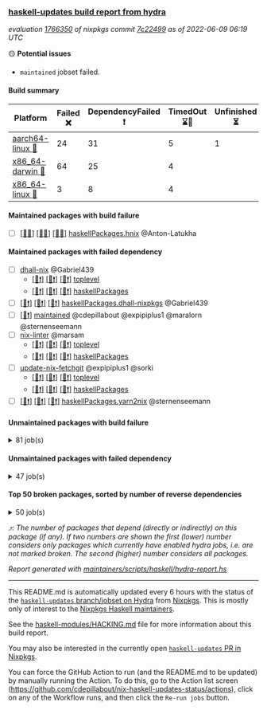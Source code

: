 ### [haskell-updates build report from hydra](https://hydra.nixos.org/jobset/nixpkgs/haskell-updates)
*evaluation [1766350](https://hydra.nixos.org/eval/1766350) of nixpkgs commit [7c22499](https://github.com/NixOS/nixpkgs/commits/7c22499b746fa5bdae6ec3d6e5ade3764c41901d) as of 2022-06-09 06:19 UTC*

:yellow_circle: **Potential issues**
  * `maintained` jobset failed.

#### Build summary

 | Platform | Failed :x: | DependencyFailed :heavy_exclamation_mark: | TimedOut :hourglass::no_entry_sign: | Unfinished :hourglass_flowing_sand: | Success :heavy_check_mark: | 
 | --- | --- | --- | --- | --- | --- | 
 | [aarch64-linux :iphone:](https://hydra.nixos.org/eval/1766350?filter=.aarch64-linux) | 24 | 31 | 5 | 1 | 6248 | 
 | [x86_64-darwin :apple:](https://hydra.nixos.org/eval/1766350?filter=.x86_64-darwin) | 64 | 25 | 4 |  | 6160 | 
 | [x86_64-linux :penguin:](https://hydra.nixos.org/eval/1766350?filter=.x86_64-linux) | 3 | 8 | 4 |  | 6326 | 
#### Maintained packages with build failure
- [ ] [[:iphone::x:]](https://hydra.nixos.org/build/179745480) [[:apple::x:]](https://hydra.nixos.org/build/179746884) [[:penguin::x:]](https://hydra.nixos.org/build/179747154) [haskellPackages.hnix](https://hydra.nixos.org/eval/1766350?filter=haskellPackages.hnix) @Anton-Latukha
#### Maintained packages with failed dependency
- [ ] [dhall-nix](https://hydra.nixos.org/eval/1766350?filter=dhall-nix) @Gabriel439
  - [[:iphone::heavy_exclamation_mark:]](https://hydra.nixos.org/build/179743438) [[:apple::heavy_exclamation_mark:]](https://hydra.nixos.org/build/179743348) [[:penguin::heavy_exclamation_mark:]](https://hydra.nixos.org/build/179746202) [toplevel](https://hydra.nixos.org/eval/1766350?filter=dhall-nix)
  - [[:iphone::heavy_exclamation_mark:]](https://hydra.nixos.org/build/179744932) [[:apple::heavy_exclamation_mark:]](https://hydra.nixos.org/build/179744690) [[:penguin::heavy_exclamation_mark:]](https://hydra.nixos.org/build/179747477) [haskellPackages](https://hydra.nixos.org/eval/1766350?filter=haskellPackages.dhall-nix)
- [ ] [[:iphone::heavy_exclamation_mark:]](https://hydra.nixos.org/build/179745380) [[:apple::heavy_exclamation_mark:]](https://hydra.nixos.org/build/179746704) [[:penguin::heavy_exclamation_mark:]](https://hydra.nixos.org/build/179746367) [haskellPackages.dhall-nixpkgs](https://hydra.nixos.org/eval/1766350?filter=haskellPackages.dhall-nixpkgs) @Gabriel439
- [ ] [[:penguin::heavy_exclamation_mark:]](https://hydra.nixos.org/build/179994480) [maintained](https://hydra.nixos.org/eval/1766350?filter=maintained) @cdepillabout @expipiplus1 @maralorn @sternenseemann
- [ ] [nix-linter](https://hydra.nixos.org/eval/1766350?filter=nix-linter) @marsam
  - [[:iphone::heavy_exclamation_mark:]](https://hydra.nixos.org/build/179745867) [[:apple::heavy_exclamation_mark:]](https://hydra.nixos.org/build/179743854) [[:penguin::heavy_exclamation_mark:]](https://hydra.nixos.org/build/179743630) [toplevel](https://hydra.nixos.org/eval/1766350?filter=nix-linter)
  - [[:iphone::heavy_exclamation_mark:]](https://hydra.nixos.org/build/179747253) [[:apple::heavy_exclamation_mark:]](https://hydra.nixos.org/build/179744235) [[:penguin::heavy_exclamation_mark:]](https://hydra.nixos.org/build/179743451) [haskellPackages](https://hydra.nixos.org/eval/1766350?filter=haskellPackages.nix-linter)
- [ ] [update-nix-fetchgit](https://hydra.nixos.org/eval/1766350?filter=update-nix-fetchgit) @expipiplus1 @sorki
  - [[:iphone::heavy_exclamation_mark:]](https://hydra.nixos.org/build/179994354) [[:apple::heavy_exclamation_mark:]](https://hydra.nixos.org/build/179994255) [[:penguin::heavy_exclamation_mark:]](https://hydra.nixos.org/build/179994189) [toplevel](https://hydra.nixos.org/eval/1766350?filter=update-nix-fetchgit)
  - [[:iphone::heavy_exclamation_mark:]](https://hydra.nixos.org/build/179994535) [[:apple::heavy_exclamation_mark:]](https://hydra.nixos.org/build/179994401) [[:penguin::heavy_exclamation_mark:]](https://hydra.nixos.org/build/179994167) [haskellPackages](https://hydra.nixos.org/eval/1766350?filter=haskellPackages.update-nix-fetchgit)
- [ ] [[:iphone::heavy_exclamation_mark:]](https://hydra.nixos.org/build/179744155) [[:apple::heavy_exclamation_mark:]](https://hydra.nixos.org/build/179743545) [[:penguin::heavy_exclamation_mark:]](https://hydra.nixos.org/build/179746306) [haskellPackages.yarn2nix](https://hydra.nixos.org/eval/1766350?filter=haskellPackages.yarn2nix) @sternenseemann
#### Unmaintained packages with build failure
<details><summary>81 job(s) </summary>

- [ ] [[:iphone::heavy_check_mark:]](https://hydra.nixos.org/build/179072015) [[:apple::x:]](https://hydra.nixos.org/build/179063516) [[:penguin::heavy_check_mark:]](https://hydra.nixos.org/build/179079506) [haskellPackages.di-core](https://hydra.nixos.org/eval/1766350?filter=haskellPackages.di-core)  :arrow_heading_up: 8 | 11
- [ ] [[:iphone::x:]](https://hydra.nixos.org/build/179071185) [[:apple::heavy_check_mark:]](https://hydra.nixos.org/build/179068059) [[:penguin::heavy_check_mark:]](https://hydra.nixos.org/build/179063826) [haskellPackages.OrderedBits](https://hydra.nixos.org/eval/1766350?filter=haskellPackages.OrderedBits)  :arrow_heading_up: 5 | 36
- [ ] [[:iphone::x:]](https://hydra.nixos.org/build/179747097) [[:apple::heavy_check_mark:]](https://hydra.nixos.org/build/179746782) [[:penguin::heavy_check_mark:]](https://hydra.nixos.org/build/179744135) [haskellPackages.hw-json-simd](https://hydra.nixos.org/eval/1766350?filter=haskellPackages.hw-json-simd)  :arrow_heading_up: 2 | 8
- [ ] [[:iphone::x:]](https://hydra.nixos.org/build/179745918) [[:apple::heavy_check_mark:]](https://hydra.nixos.org/build/179746509) [[:penguin::heavy_check_mark:]](https://hydra.nixos.org/build/179743244) [haskellPackages.hw-simd](https://hydra.nixos.org/eval/1766350?filter=haskellPackages.hw-simd)  :arrow_heading_up: 2 | 8
- [ ] [[:iphone::x:]](https://hydra.nixos.org/build/179289726) [[:apple::heavy_check_mark:]](https://hydra.nixos.org/build/179290108) [[:penguin::heavy_check_mark:]](https://hydra.nixos.org/build/179290785) [haskellPackages.flatparse](https://hydra.nixos.org/eval/1766350?filter=haskellPackages.flatparse)  :arrow_heading_up: 2 | 5
- [ ] [[:iphone::heavy_check_mark:]](https://hydra.nixos.org/build/179746327) [[:apple::x:]](https://hydra.nixos.org/build/179746283) [[:penguin::heavy_check_mark:]](https://hydra.nixos.org/build/179743419) [haskellPackages.fakedata](https://hydra.nixos.org/eval/1766350?filter=haskellPackages.fakedata)  :arrow_heading_up: 2 | 3
- [ ] [[:iphone::x:]](https://hydra.nixos.org/build/179746353) [[:apple::x:]](https://hydra.nixos.org/build/179745534) [[:penguin::x:]](https://hydra.nixos.org/build/179746815) [haskellPackages.managed-functions](https://hydra.nixos.org/eval/1766350?filter=haskellPackages.managed-functions)  :arrow_heading_up: 2 | 2
- [ ] [[:iphone::x:]](https://hydra.nixos.org/build/179743898) [[:apple::heavy_check_mark:]](https://hydra.nixos.org/build/179745897) [[:penguin::heavy_check_mark:]](https://hydra.nixos.org/build/179744251) [haskellPackages.quic](https://hydra.nixos.org/eval/1766350?filter=haskellPackages.quic)  :arrow_heading_up: 2 | 2
- [ ] [[:iphone::x:]](https://hydra.nixos.org/build/179064849) [[:apple::heavy_check_mark:]](https://hydra.nixos.org/build/179066591) [[:penguin::heavy_check_mark:]](https://hydra.nixos.org/build/179076598) [haskellPackages.freetype2](https://hydra.nixos.org/eval/1766350?filter=haskellPackages.freetype2)  :arrow_heading_up: 1 | 8
- [ ] [[:iphone::x:]](https://hydra.nixos.org/build/179066416) [[:apple::x:]](https://hydra.nixos.org/build/179077317) [[:penguin::heavy_check_mark:]](https://hydra.nixos.org/build/179073445) [haskellPackages.invertible](https://hydra.nixos.org/eval/1766350?filter=haskellPackages.invertible)  :arrow_heading_up: 1 | 5
- [ ] [[:iphone::x:]](https://hydra.nixos.org/build/179066907) [[:apple::heavy_check_mark:]](https://hydra.nixos.org/build/179063014) [[:penguin::heavy_check_mark:]](https://hydra.nixos.org/build/179065251) [haskellPackages.long-double](https://hydra.nixos.org/eval/1766350?filter=haskellPackages.long-double)  :arrow_heading_up: 1 | 2
- [ ] [[:iphone::x:]](https://hydra.nixos.org/build/179062753) [[:apple::x:]](https://hydra.nixos.org/build/179069557) [[:penguin::heavy_check_mark:]](https://hydra.nixos.org/build/179068287) [haskellPackages.easytensor](https://hydra.nixos.org/eval/1766350?filter=haskellPackages.easytensor)  :arrow_heading_up: 1 | 1
- [ ] [[:iphone::heavy_check_mark:]](https://hydra.nixos.org/build/179066266) [[:apple::x:]](https://hydra.nixos.org/build/179073489) [[:penguin::heavy_check_mark:]](https://hydra.nixos.org/build/179077924) [haskellPackages.grab](https://hydra.nixos.org/eval/1766350?filter=haskellPackages.grab)  :arrow_heading_up: 1 | 1
- [ ] [[:iphone::heavy_check_mark:]](https://hydra.nixos.org/build/179078946) [[:apple::x:]](https://hydra.nixos.org/build/179074000) [[:penguin::heavy_check_mark:]](https://hydra.nixos.org/build/179071674) [haskellPackages.keep-alive](https://hydra.nixos.org/eval/1766350?filter=haskellPackages.keep-alive)  :arrow_heading_up: 1 | 1
- [ ] [[:iphone::x:]](https://hydra.nixos.org/build/179062052) [[:apple::heavy_check_mark:]](https://hydra.nixos.org/build/179078236) [[:penguin::heavy_check_mark:]](https://hydra.nixos.org/build/179073709) [haskellPackages.nlopt-haskell](https://hydra.nixos.org/eval/1766350?filter=haskellPackages.nlopt-haskell)  :arrow_heading_up: 1 | 1
- [ ] [[:iphone::heavy_check_mark:]](https://hydra.nixos.org/build/179070564) [[:apple::x:]](https://hydra.nixos.org/build/179073841) [[:penguin::heavy_check_mark:]](https://hydra.nixos.org/build/179063192) [haskellPackages.sequence-formats](https://hydra.nixos.org/eval/1766350?filter=haskellPackages.sequence-formats)  :arrow_heading_up: 1 | 1
- [ ] [[:iphone::x:]](https://hydra.nixos.org/build/179743728) [[:apple::heavy_check_mark:]](https://hydra.nixos.org/build/179747585) [[:penguin::heavy_check_mark:]](https://hydra.nixos.org/build/179745045) [haskellPackages.swisstable](https://hydra.nixos.org/eval/1766350?filter=haskellPackages.swisstable)  :arrow_heading_up: 1 | 1
- [ ] [[:iphone::x:]](https://hydra.nixos.org/build/179071144) [[:apple::heavy_check_mark:]](https://hydra.nixos.org/build/179078269) [[:penguin::heavy_check_mark:]](https://hydra.nixos.org/build/179080527) [haskellPackages.unicode-properties](https://hydra.nixos.org/eval/1766350?filter=haskellPackages.unicode-properties)  :arrow_heading_up: 1 | 1
- [ ] [[:iphone::heavy_check_mark:]](https://hydra.nixos.org/build/179745492) [[:apple::x:]](https://hydra.nixos.org/build/179745291) [[:penguin::heavy_check_mark:]](https://hydra.nixos.org/build/179744704) [haskellPackages.zip](https://hydra.nixos.org/eval/1766350?filter=haskellPackages.zip)  :arrow_heading_up: 0 | 5
- [ ] [[:iphone::heavy_check_mark:]](https://hydra.nixos.org/build/179078671) [[:apple::x:]](https://hydra.nixos.org/build/179078612) [[:penguin::heavy_check_mark:]](https://hydra.nixos.org/build/179069097) [haskellPackages.PyF](https://hydra.nixos.org/eval/1766350?filter=haskellPackages.PyF)  :arrow_heading_up: 0 | 4
- [ ] [[:iphone::heavy_check_mark:]](https://hydra.nixos.org/build/179072055) [[:apple::x:]](https://hydra.nixos.org/build/179078039) [[:penguin::heavy_check_mark:]](https://hydra.nixos.org/build/179068269) [haskellPackages.hmidi](https://hydra.nixos.org/eval/1766350?filter=haskellPackages.hmidi)  :arrow_heading_up: 0 | 4
- [ ] [[:iphone::x:]](https://hydra.nixos.org/build/179747173) [[:apple::x:]](https://hydra.nixos.org/build/179744882) [[:penguin::x:]](https://hydra.nixos.org/build/179744496) [haskellPackages.core-telemetry](https://hydra.nixos.org/eval/1766350?filter=haskellPackages.core-telemetry)  :arrow_heading_up: 0 | 2
- [ ] [[:iphone::heavy_check_mark:]](https://hydra.nixos.org/build/179064212) [[:apple::x:]](https://hydra.nixos.org/build/179067470) [[:penguin::heavy_check_mark:]](https://hydra.nixos.org/build/179067662) [haskellPackages.posix-socket](https://hydra.nixos.org/eval/1766350?filter=haskellPackages.posix-socket)  :arrow_heading_up: 0 | 2
- [ ] [[:iphone::heavy_check_mark:]](https://hydra.nixos.org/build/179994602) [[:apple::x:]](https://hydra.nixos.org/build/179745342) [[:penguin::heavy_check_mark:]](https://hydra.nixos.org/build/179994202) [haskellPackages.gi-gdkx11](https://hydra.nixos.org/eval/1766350?filter=haskellPackages.gi-gdkx11)  :arrow_heading_up: 0 | 1
- [ ] [[:iphone::heavy_check_mark:]](https://hydra.nixos.org/build/179075182) [[:apple::x:]](https://hydra.nixos.org/build/179068241) [[:penguin::heavy_check_mark:]](https://hydra.nixos.org/build/179079129) [haskellPackages.hamid](https://hydra.nixos.org/eval/1766350?filter=haskellPackages.hamid)  :arrow_heading_up: 0 | 1
- [ ] [[:iphone::heavy_check_mark:]](https://hydra.nixos.org/build/179069659) [[:apple::x:]](https://hydra.nixos.org/build/179071126) [[:penguin::heavy_check_mark:]](https://hydra.nixos.org/build/179079563) [haskellPackages.hmatrix-morpheus](https://hydra.nixos.org/eval/1766350?filter=haskellPackages.hmatrix-morpheus)  :arrow_heading_up: 0 | 1
- [ ] [[:iphone::heavy_check_mark:]](https://hydra.nixos.org/build/179073746) [[:apple::x:]](https://hydra.nixos.org/build/179077643) [[:penguin::heavy_check_mark:]](https://hydra.nixos.org/build/179080493) [haskellPackages.huckleberry](https://hydra.nixos.org/eval/1766350?filter=haskellPackages.huckleberry)  :arrow_heading_up: 0 | 1
- [ ] [[:iphone::heavy_check_mark:]](https://hydra.nixos.org/build/179994619) [[:apple::x:]](https://hydra.nixos.org/build/179079172) [[:penguin::heavy_check_mark:]](https://hydra.nixos.org/build/179994199) [haskellPackages.openal-ffi](https://hydra.nixos.org/eval/1766350?filter=haskellPackages.openal-ffi)  :arrow_heading_up: 0 | 1
- [ ] [[:iphone::x:]](https://hydra.nixos.org/build/179065449) [[:apple::heavy_check_mark:]](https://hydra.nixos.org/build/179072649) [[:penguin::heavy_check_mark:]](https://hydra.nixos.org/build/179067032) [haskellPackages.picosat](https://hydra.nixos.org/eval/1766350?filter=haskellPackages.picosat)  :arrow_heading_up: 0 | 1
- [ ] [[:iphone::heavy_check_mark:]](https://hydra.nixos.org/build/179077629) [[:apple::x:]](https://hydra.nixos.org/build/179072654) [[:penguin::heavy_check_mark:]](https://hydra.nixos.org/build/179065194) [haskellPackages.select](https://hydra.nixos.org/eval/1766350?filter=haskellPackages.select)  :arrow_heading_up: 0 | 1
- [ ] [[:iphone::heavy_check_mark:]](https://hydra.nixos.org/build/179067209) [[:apple::x:]](https://hydra.nixos.org/build/179063690) [[:penguin::heavy_check_mark:]](https://hydra.nixos.org/build/179068800) [haskellPackages.sysinfo](https://hydra.nixos.org/eval/1766350?filter=haskellPackages.sysinfo)  :arrow_heading_up: 0 | 1
- [ ] [[:iphone::heavy_check_mark:]](https://hydra.nixos.org/build/179071092) [[:apple::x:]](https://hydra.nixos.org/build/179080756) [[:penguin::heavy_check_mark:]](https://hydra.nixos.org/build/179065681) [haskellPackages.FractalArt](https://hydra.nixos.org/eval/1766350?filter=haskellPackages.FractalArt) 
- [ ] [[:iphone::x:]](https://hydra.nixos.org/build/179062993) [[:apple::heavy_check_mark:]](https://hydra.nixos.org/build/179067400) [[:penguin::heavy_check_mark:]](https://hydra.nixos.org/build/179073212) [haskellPackages.HsASA](https://hydra.nixos.org/eval/1766350?filter=haskellPackages.HsASA) 
- [ ] [[:iphone::hourglass::no_entry_sign:]](https://hydra.nixos.org/build/179064497) [[:apple::x:]](https://hydra.nixos.org/build/179062384) [[:penguin::hourglass::no_entry_sign:]](https://hydra.nixos.org/build/179066691) [haskellPackages.bindings-common](https://hydra.nixos.org/eval/1766350?filter=haskellPackages.bindings-common) 
- [ ] [[:iphone::heavy_check_mark:]](https://hydra.nixos.org/build/179073684) [[:apple::x:]](https://hydra.nixos.org/build/179077115) [[:penguin::heavy_check_mark:]](https://hydra.nixos.org/build/179064418) [haskellPackages.chiphunk](https://hydra.nixos.org/eval/1766350?filter=haskellPackages.chiphunk) 
- [ ] [[:iphone::x:]](https://hydra.nixos.org/build/179290863) [[:apple::heavy_check_mark:]](https://hydra.nixos.org/build/179291122) [[:penguin::heavy_check_mark:]](https://hydra.nixos.org/build/179291222) [haskellPackages.comfort-fftw](https://hydra.nixos.org/eval/1766350?filter=haskellPackages.comfort-fftw) 
- [ ] [[:iphone::heavy_check_mark:]](https://hydra.nixos.org/build/179067240) [[:apple::x:]](https://hydra.nixos.org/build/179066776) [[:penguin::heavy_check_mark:]](https://hydra.nixos.org/build/179063089) [haskellPackages.diskhash](https://hydra.nixos.org/eval/1766350?filter=haskellPackages.diskhash) 
- [ ] [[:iphone::heavy_check_mark:]](https://hydra.nixos.org/build/179072726) [[:apple::x:]](https://hydra.nixos.org/build/179069153) [[:penguin::heavy_check_mark:]](https://hydra.nixos.org/build/179063920) [haskellPackages.env-extra](https://hydra.nixos.org/eval/1766350?filter=haskellPackages.env-extra) 
- [ ] [[:iphone::heavy_check_mark:]](https://hydra.nixos.org/build/179080379) [[:apple::x:]](https://hydra.nixos.org/build/179069971) [[:penguin::heavy_check_mark:]](https://hydra.nixos.org/build/179066173) [haskellPackages.epub-tools](https://hydra.nixos.org/eval/1766350?filter=haskellPackages.epub-tools) 
- [ ] [[:iphone::heavy_check_mark:]](https://hydra.nixos.org/build/179080024) [[:apple::x:]](https://hydra.nixos.org/build/179075268) [[:penguin::heavy_check_mark:]](https://hydra.nixos.org/build/179073623) [haskellPackages.fudgets](https://hydra.nixos.org/eval/1766350?filter=haskellPackages.fudgets) 
- [ ] [[:iphone::heavy_check_mark:]](https://hydra.nixos.org/build/179743762) [[:apple::x:]](https://hydra.nixos.org/build/179744285) [[:penguin::heavy_check_mark:]](https://hydra.nixos.org/build/179744321) [haskellPackages.gerrit](https://hydra.nixos.org/eval/1766350?filter=haskellPackages.gerrit) 
- [ ] [[:iphone::heavy_check_mark:]](https://hydra.nixos.org/build/179290291) [[:apple::x:]](https://hydra.nixos.org/build/179289980) [[:penguin::heavy_check_mark:]](https://hydra.nixos.org/build/179289981) [haskellPackages.ghc-gc-hook](https://hydra.nixos.org/eval/1766350?filter=haskellPackages.ghc-gc-hook) 
- [ ] [[:apple::x:]](https://hydra.nixos.org/build/179743319) [haskellPackages.gi-gtkosxapplication](https://hydra.nixos.org/eval/1766350?filter=haskellPackages.gi-gtkosxapplication) 
- [ ] [[:iphone::x:]](https://hydra.nixos.org/build/179994262) [[:penguin::heavy_check_mark:]](https://hydra.nixos.org/build/179994321) [haskellPackages.gnome-keyring](https://hydra.nixos.org/eval/1766350?filter=haskellPackages.gnome-keyring) 
- [ ] [[:apple::x:]](https://hydra.nixos.org/build/179069635) [haskellPackages.gtk-mac-integration](https://hydra.nixos.org/eval/1766350?filter=haskellPackages.gtk-mac-integration) 
- [ ] [[:iphone::heavy_check_mark:]](https://hydra.nixos.org/build/179994402) [[:apple::x:]](https://hydra.nixos.org/build/179067045) [[:penguin::heavy_check_mark:]](https://hydra.nixos.org/build/179994448) [haskellPackages.gtk-traymanager](https://hydra.nixos.org/eval/1766350?filter=haskellPackages.gtk-traymanager) 
- [ ] [[:apple::x:]](https://hydra.nixos.org/build/179080546) [haskellPackages.gtk3-mac-integration](https://hydra.nixos.org/eval/1766350?filter=haskellPackages.gtk3-mac-integration) 
- [ ] [[:iphone::heavy_check_mark:]](https://hydra.nixos.org/build/179994258) [[:apple::x:]](https://hydra.nixos.org/build/179994252) [[:penguin::heavy_check_mark:]](https://hydra.nixos.org/build/179994596) [haskellPackages.hid](https://hydra.nixos.org/eval/1766350?filter=haskellPackages.hid) 
- [ ] [[:iphone::heavy_check_mark:]](https://hydra.nixos.org/build/179072433) [[:apple::x:]](https://hydra.nixos.org/build/179080030) [[:penguin::heavy_check_mark:]](https://hydra.nixos.org/build/179068258) [haskellPackages.higher-leveldb](https://hydra.nixos.org/eval/1766350?filter=haskellPackages.higher-leveldb) 
- [ ] [[:iphone::heavy_check_mark:]](https://hydra.nixos.org/build/179773405) [[:apple::x:]](https://hydra.nixos.org/build/179773407) [[:penguin::heavy_check_mark:]](https://hydra.nixos.org/build/179773406) [haskellPackages.highlight](https://hydra.nixos.org/eval/1766350?filter=haskellPackages.highlight) 
- [ ] [[:iphone::heavy_check_mark:]](https://hydra.nixos.org/build/179743535) [[:apple::x:]](https://hydra.nixos.org/build/179747090) [[:penguin::heavy_check_mark:]](https://hydra.nixos.org/build/179745070) [haskellPackages.hinotify-conduit](https://hydra.nixos.org/eval/1766350?filter=haskellPackages.hinotify-conduit) 
- [ ] [[:iphone::heavy_check_mark:]](https://hydra.nixos.org/build/179061598) [[:apple::x:]](https://hydra.nixos.org/build/179063833) [[:penguin::heavy_check_mark:]](https://hydra.nixos.org/build/179078483) [haskellPackages.hssh](https://hydra.nixos.org/eval/1766350?filter=haskellPackages.hssh) 
- [ ] [[:iphone::heavy_check_mark:]](https://hydra.nixos.org/build/179078447) [[:apple::x:]](https://hydra.nixos.org/build/179064179) [[:penguin::heavy_check_mark:]](https://hydra.nixos.org/build/179065544) [haskellPackages.hsshellscript](https://hydra.nixos.org/eval/1766350?filter=haskellPackages.hsshellscript) 
- [ ] [[:iphone::heavy_check_mark:]](https://hydra.nixos.org/build/179074844) [[:apple::x:]](https://hydra.nixos.org/build/179063095) [[:penguin::heavy_check_mark:]](https://hydra.nixos.org/build/179078906) [haskellPackages.hssourceinfo](https://hydra.nixos.org/eval/1766350?filter=haskellPackages.hssourceinfo) 
- [ ] [[:iphone::heavy_check_mark:]](https://hydra.nixos.org/build/179068045) [[:apple::x:]](https://hydra.nixos.org/build/179079348) [[:penguin::heavy_check_mark:]](https://hydra.nixos.org/build/179070084) [haskellPackages.ipcvar](https://hydra.nixos.org/eval/1766350?filter=haskellPackages.ipcvar) 
- [ ] [[:iphone::x:]](https://hydra.nixos.org/build/179071989) [[:apple::heavy_check_mark:]](https://hydra.nixos.org/build/179071089) [[:penguin::heavy_check_mark:]](https://hydra.nixos.org/build/179063380) [haskellPackages.jammittools](https://hydra.nixos.org/eval/1766350?filter=haskellPackages.jammittools) 
- [ ] [[:apple::x:]](https://hydra.nixos.org/build/179073560) [haskellPackages.kqueue](https://hydra.nixos.org/eval/1766350?filter=haskellPackages.kqueue) 
- [ ] [[:iphone::heavy_check_mark:]](https://hydra.nixos.org/build/179074199) [[:apple::x:]](https://hydra.nixos.org/build/179064612) [[:penguin::heavy_check_mark:]](https://hydra.nixos.org/build/179063995) [haskellPackages.leveldb-haskell-fork](https://hydra.nixos.org/eval/1766350?filter=haskellPackages.leveldb-haskell-fork) 
- [ ] [[:iphone::heavy_check_mark:]](https://hydra.nixos.org/build/179073139) [[:apple::x:]](https://hydra.nixos.org/build/179061940) [[:penguin::heavy_check_mark:]](https://hydra.nixos.org/build/179080260) [haskellPackages.linux-framebuffer](https://hydra.nixos.org/eval/1766350?filter=haskellPackages.linux-framebuffer) 
- [ ] [[:iphone::heavy_check_mark:]](https://hydra.nixos.org/build/179743996) [[:apple::x:]](https://hydra.nixos.org/build/179743754) [[:penguin::heavy_check_mark:]](https://hydra.nixos.org/build/179746155) [haskellPackages.mediawiki2latex](https://hydra.nixos.org/eval/1766350?filter=haskellPackages.mediawiki2latex) 
- [ ] [[:iphone::heavy_check_mark:]](https://hydra.nixos.org/build/179069027) [[:apple::x:]](https://hydra.nixos.org/build/179071937) [[:penguin::heavy_check_mark:]](https://hydra.nixos.org/build/179079130) [haskellPackages.mercury-api](https://hydra.nixos.org/eval/1766350?filter=haskellPackages.mercury-api) 
- [ ] [[:iphone::heavy_check_mark:]](https://hydra.nixos.org/build/179068290) [[:apple::x:]](https://hydra.nixos.org/build/179080076) [[:penguin::heavy_check_mark:]](https://hydra.nixos.org/build/179074457) [haskellPackages.nano-cryptr](https://hydra.nixos.org/eval/1766350?filter=haskellPackages.nano-cryptr) 
- [ ] [[:iphone::heavy_check_mark:]](https://hydra.nixos.org/build/179994460) [[:apple::x:]](https://hydra.nixos.org/build/179745227) [[:penguin::heavy_check_mark:]](https://hydra.nixos.org/build/179994430) [haskellPackages.persistent-pagination](https://hydra.nixos.org/eval/1766350?filter=haskellPackages.persistent-pagination) 
- [ ] [[:iphone::heavy_check_mark:]](https://hydra.nixos.org/build/179071816) [[:apple::x:]](https://hydra.nixos.org/build/179073643) [[:penguin::heavy_check_mark:]](https://hydra.nixos.org/build/179072304) [haskellPackages.phatsort](https://hydra.nixos.org/eval/1766350?filter=haskellPackages.phatsort) 
- [ ] [[:iphone::heavy_check_mark:]](https://hydra.nixos.org/build/179073647) [[:apple::x:]](https://hydra.nixos.org/build/179080408) [[:penguin::heavy_check_mark:]](https://hydra.nixos.org/build/179070022) [haskellPackages.ping-wrapper](https://hydra.nixos.org/eval/1766350?filter=haskellPackages.ping-wrapper) 
- [ ] [[:iphone::heavy_check_mark:]](https://hydra.nixos.org/build/179071908) [[:apple::x:]](https://hydra.nixos.org/build/179075532) [[:penguin::heavy_check_mark:]](https://hydra.nixos.org/build/179079347) [haskellPackages.posix-timer](https://hydra.nixos.org/eval/1766350?filter=haskellPackages.posix-timer) 
- [ ] [[:iphone::heavy_check_mark:]](https://hydra.nixos.org/build/179075838) [[:apple::x:]](https://hydra.nixos.org/build/179065867) [[:penguin::heavy_check_mark:]](https://hydra.nixos.org/build/179077987) [haskellPackages.pthread](https://hydra.nixos.org/eval/1766350?filter=haskellPackages.pthread) 
- [ ] [[:iphone::x:]](https://hydra.nixos.org/build/179076975) [[:apple::heavy_check_mark:]](https://hydra.nixos.org/build/179067319) [[:penguin::heavy_check_mark:]](https://hydra.nixos.org/build/179062948) [haskellPackages.risc386](https://hydra.nixos.org/eval/1766350?filter=haskellPackages.risc386) 
- [ ] [[:iphone::heavy_check_mark:]](https://hydra.nixos.org/build/179069415) [[:apple::x:]](https://hydra.nixos.org/build/179073373) [[:penguin::heavy_check_mark:]](https://hydra.nixos.org/build/179074823) [haskellPackages.scenegraph](https://hydra.nixos.org/eval/1766350?filter=haskellPackages.scenegraph) 
- [ ] [[:iphone::heavy_check_mark:]](https://hydra.nixos.org/build/179994564) [[:apple::x:]](https://hydra.nixos.org/build/179067157) [[:penguin::heavy_check_mark:]](https://hydra.nixos.org/build/179994543) [haskellPackages.sfml-audio](https://hydra.nixos.org/eval/1766350?filter=haskellPackages.sfml-audio) 
- [ ] [[:iphone::heavy_check_mark:]](https://hydra.nixos.org/build/179079829) [[:apple::x:]](https://hydra.nixos.org/build/179078716) [[:penguin::heavy_check_mark:]](https://hydra.nixos.org/build/179072353) [haskellPackages.shared-memory](https://hydra.nixos.org/eval/1766350?filter=haskellPackages.shared-memory) 
- [ ] [[:iphone::heavy_check_mark:]](https://hydra.nixos.org/build/179068637) [[:apple::x:]](https://hydra.nixos.org/build/179072695) [[:penguin::heavy_check_mark:]](https://hydra.nixos.org/build/179069692) [haskellPackages.skews](https://hydra.nixos.org/eval/1766350?filter=haskellPackages.skews) 
- [ ] [[:iphone::x:]](https://hydra.nixos.org/build/179079291) [[:apple::x:]](https://hydra.nixos.org/build/179078891) [[:penguin::heavy_check_mark:]](https://hydra.nixos.org/build/179068825) [haskellPackages.slugify](https://hydra.nixos.org/eval/1766350?filter=haskellPackages.slugify) 
- [ ] [[:iphone::heavy_check_mark:]](https://hydra.nixos.org/build/179080373) [[:apple::x:]](https://hydra.nixos.org/build/179072670) [[:penguin::heavy_check_mark:]](https://hydra.nixos.org/build/179071968) [haskellPackages.tailfile-hinotify](https://hydra.nixos.org/eval/1766350?filter=haskellPackages.tailfile-hinotify) 
- [ ] [[:iphone::heavy_check_mark:]](https://hydra.nixos.org/build/179070427) [[:apple::x:]](https://hydra.nixos.org/build/179063366) [[:penguin::heavy_check_mark:]](https://hydra.nixos.org/build/179074860) [haskellPackages.tini](https://hydra.nixos.org/eval/1766350?filter=haskellPackages.tini) 
- [ ] [[:iphone::x:]](https://hydra.nixos.org/build/179065640) [[:apple::heavy_check_mark:]](https://hydra.nixos.org/build/179067242) [[:penguin::heavy_check_mark:]](https://hydra.nixos.org/build/179080300) [haskellPackages.wiringPi](https://hydra.nixos.org/eval/1766350?filter=haskellPackages.wiringPi) 
- [ ] [[:iphone::x:]](https://hydra.nixos.org/build/179066662) [[:apple::heavy_check_mark:]](https://hydra.nixos.org/build/179077309) [[:penguin::heavy_check_mark:]](https://hydra.nixos.org/build/179066209) [haskellPackages.x86-64bit](https://hydra.nixos.org/eval/1766350?filter=haskellPackages.x86-64bit) 
- [ ] [[:iphone::heavy_check_mark:]](https://hydra.nixos.org/build/179067680) [[:apple::x:]](https://hydra.nixos.org/build/179064378) [[:penguin::heavy_check_mark:]](https://hydra.nixos.org/build/179065946) [haskellPackages.xmonad-utils](https://hydra.nixos.org/eval/1766350?filter=haskellPackages.xmonad-utils) 
- [ ] [[:iphone::heavy_check_mark:]](https://hydra.nixos.org/build/179075430) [[:apple::x:]](https://hydra.nixos.org/build/179067953) [[:penguin::heavy_check_mark:]](https://hydra.nixos.org/build/179065799) [haskellPackages.yoga](https://hydra.nixos.org/eval/1766350?filter=haskellPackages.yoga) 
- [ ] [[:iphone::heavy_check_mark:]](https://hydra.nixos.org/build/179079532) [[:apple::x:]](https://hydra.nixos.org/build/179065669) [[:penguin::heavy_check_mark:]](https://hydra.nixos.org/build/179075069) [haskellPackages.zot](https://hydra.nixos.org/eval/1766350?filter=haskellPackages.zot) 
- [ ] [[:iphone::heavy_check_mark:]](https://hydra.nixos.org/build/179066474) [[:apple::x:]](https://hydra.nixos.org/build/179064085) [[:penguin::heavy_check_mark:]](https://hydra.nixos.org/build/179066132) [haskellPackages.zxcvbn-c](https://hydra.nixos.org/eval/1766350?filter=haskellPackages.zxcvbn-c) 
</details>

#### Unmaintained packages with failed dependency
<details><summary>47 job(s) </summary>

- [ ] [[:iphone::heavy_check_mark:]](https://hydra.nixos.org/build/179070983) [[:apple::heavy_exclamation_mark:]](https://hydra.nixos.org/build/179072217) [[:penguin::heavy_check_mark:]](https://hydra.nixos.org/build/179075865) [haskellPackages.di-handle](https://hydra.nixos.org/eval/1766350?filter=haskellPackages.di-handle)  :arrow_heading_up: 6 | 9
- [ ] [[:iphone::heavy_check_mark:]](https://hydra.nixos.org/build/179071514) [[:apple::heavy_exclamation_mark:]](https://hydra.nixos.org/build/179068809) [[:penguin::heavy_check_mark:]](https://hydra.nixos.org/build/179079272) [haskellPackages.di-monad](https://hydra.nixos.org/eval/1766350?filter=haskellPackages.di-monad)  :arrow_heading_up: 6 | 9
- [ ] [[:iphone::heavy_check_mark:]](https://hydra.nixos.org/build/179061716) [[:apple::heavy_exclamation_mark:]](https://hydra.nixos.org/build/179072623) [[:penguin::heavy_check_mark:]](https://hydra.nixos.org/build/179068300) [haskellPackages.di-df1](https://hydra.nixos.org/eval/1766350?filter=haskellPackages.di-df1)  :arrow_heading_up: 5 | 8
- [ ] [[:iphone::heavy_exclamation_mark:]](https://hydra.nixos.org/build/179747485) [[:apple::heavy_check_mark:]](https://hydra.nixos.org/build/179746293) [[:penguin::heavy_check_mark:]](https://hydra.nixos.org/build/179746091) [haskellPackages.PrimitiveArray](https://hydra.nixos.org/eval/1766350?filter=haskellPackages.PrimitiveArray)  :arrow_heading_up: 4 | 35
- [ ] [[:iphone::heavy_exclamation_mark:]](https://hydra.nixos.org/build/179746491) [[:apple::heavy_check_mark:]](https://hydra.nixos.org/build/179746239) [[:penguin::heavy_check_mark:]](https://hydra.nixos.org/build/179743981) [haskellPackages.BiobaseTypes](https://hydra.nixos.org/eval/1766350?filter=haskellPackages.BiobaseTypes)  :arrow_heading_up: 3 | 21
- [ ] [[:iphone::heavy_exclamation_mark:]](https://hydra.nixos.org/build/179743689) [[:apple::heavy_check_mark:]](https://hydra.nixos.org/build/179744861) [[:penguin::heavy_check_mark:]](https://hydra.nixos.org/build/179745167) [haskellPackages.BiobaseENA](https://hydra.nixos.org/eval/1766350?filter=haskellPackages.BiobaseENA)  :arrow_heading_up: 1 | 18
- [ ] [[:iphone::heavy_check_mark:]](https://hydra.nixos.org/build/179076522) [[:apple::heavy_exclamation_mark:]](https://hydra.nixos.org/build/179063764) [[:penguin::heavy_check_mark:]](https://hydra.nixos.org/build/179069376) [haskellPackages.di-polysemy](https://hydra.nixos.org/eval/1766350?filter=haskellPackages.di-polysemy)  :arrow_heading_up: 1 | 4
- [ ] [[:iphone::heavy_exclamation_mark:]](https://hydra.nixos.org/build/179289701) [[:apple::heavy_check_mark:]](https://hydra.nixos.org/build/179290825) [[:penguin::heavy_check_mark:]](https://hydra.nixos.org/build/179289863) [haskellPackages.exon](https://hydra.nixos.org/eval/1766350?filter=haskellPackages.exon)  :arrow_heading_up: 1 | 3
- [ ] [hoogle](https://hydra.nixos.org/eval/1766350?filter=hoogle)  :arrow_heading_up: 1 | 3
  - [[:iphone::heavy_check_mark:]](https://hydra.nixos.org/build/179747540) [[:apple::heavy_check_mark:]](https://hydra.nixos.org/build/179744194) [[:penguin::heavy_check_mark:]](https://hydra.nixos.org/build/179746071) [haskell.packages.ghc8107](https://hydra.nixos.org/eval/1766350?filter=haskell.packages.ghc8107.hoogle)
  - [[:iphone::heavy_exclamation_mark:]](https://hydra.nixos.org/build/179743381) [[:apple::heavy_check_mark:]](https://hydra.nixos.org/build/179745964) [[:penguin::heavy_check_mark:]](https://hydra.nixos.org/build/179744098) [haskell.packages.ghc884](https://hydra.nixos.org/eval/1766350?filter=haskell.packages.ghc884.hoogle)
  - [[:iphone::heavy_check_mark:]](https://hydra.nixos.org/build/179747595) [[:apple::heavy_check_mark:]](https://hydra.nixos.org/build/179745051) [[:penguin::heavy_check_mark:]](https://hydra.nixos.org/build/179747163) [haskell.packages.ghc902](https://hydra.nixos.org/eval/1766350?filter=haskell.packages.ghc902.hoogle)
  - [[:iphone::heavy_exclamation_mark:]](https://hydra.nixos.org/build/179747195) [[:apple::heavy_check_mark:]](https://hydra.nixos.org/build/179743693) [[:penguin::heavy_check_mark:]](https://hydra.nixos.org/build/179745899) [haskell.packages.ghc923](https://hydra.nixos.org/eval/1766350?filter=haskell.packages.ghc923.hoogle)
  - [[:iphone::heavy_check_mark:]](https://hydra.nixos.org/build/179747023) [[:apple::heavy_check_mark:]](https://hydra.nixos.org/build/179747450) [[:penguin::heavy_check_mark:]](https://hydra.nixos.org/build/179744848) [haskellPackages](https://hydra.nixos.org/eval/1766350?filter=haskellPackages.hoogle)
- [ ] [[:iphone::heavy_exclamation_mark:]](https://hydra.nixos.org/build/179743449) [[:apple::heavy_check_mark:]](https://hydra.nixos.org/build/179744501) [[:penguin::heavy_check_mark:]](https://hydra.nixos.org/build/179745958) [haskellPackages.http3](https://hydra.nixos.org/eval/1766350?filter=haskellPackages.http3)  :arrow_heading_up: 1 | 1
- [ ] [[:iphone::heavy_exclamation_mark:]](https://hydra.nixos.org/build/179747381) [[:apple::heavy_exclamation_mark:]](https://hydra.nixos.org/build/179743188) [[:penguin::heavy_exclamation_mark:]](https://hydra.nixos.org/build/179745520) [haskellPackages.managed-functions-json](https://hydra.nixos.org/eval/1766350?filter=haskellPackages.managed-functions-json)  :arrow_heading_up: 1 | 1
- [ ] [[:iphone::heavy_check_mark:]](https://hydra.nixos.org/build/179743807) [[:apple::heavy_exclamation_mark:]](https://hydra.nixos.org/build/179743948) [[:penguin::heavy_check_mark:]](https://hydra.nixos.org/build/179743591) [haskellPackages.moto](https://hydra.nixos.org/eval/1766350?filter=haskellPackages.moto)  :arrow_heading_up: 1 | 1
- [ ] [[:iphone::heavy_check_mark:]](https://hydra.nixos.org/build/179747395) [[:apple::heavy_exclamation_mark:]](https://hydra.nixos.org/build/179746658) [[:penguin::heavy_check_mark:]](https://hydra.nixos.org/build/179745715) [haskellPackages.wss-client](https://hydra.nixos.org/eval/1766350?filter=haskellPackages.wss-client)  :arrow_heading_up: 1 | 1
- [ ] [[:iphone::heavy_exclamation_mark:]](https://hydra.nixos.org/build/179743353) [[:apple::heavy_check_mark:]](https://hydra.nixos.org/build/179747517) [[:penguin::heavy_check_mark:]](https://hydra.nixos.org/build/179743704) [haskellPackages.BiobaseXNA](https://hydra.nixos.org/eval/1766350?filter=haskellPackages.BiobaseXNA)  :arrow_heading_up: 0 | 17
- [ ] [[:iphone::heavy_exclamation_mark:]](https://hydra.nixos.org/build/179747577) [[:apple::heavy_check_mark:]](https://hydra.nixos.org/build/179744159) [[:penguin::heavy_check_mark:]](https://hydra.nixos.org/build/179746935) [haskellPackages.hw-json-standard-cursor](https://hydra.nixos.org/eval/1766350?filter=haskellPackages.hw-json-standard-cursor)  :arrow_heading_up: 0 | 6
- [ ] [[:iphone::heavy_exclamation_mark:]](https://hydra.nixos.org/build/179743663) [[:apple::heavy_check_mark:]](https://hydra.nixos.org/build/179745141) [[:penguin::heavy_check_mark:]](https://hydra.nixos.org/build/179745597) [haskellPackages.hw-json-simple-cursor](https://hydra.nixos.org/eval/1766350?filter=haskellPackages.hw-json-simple-cursor)  :arrow_heading_up: 0 | 4
- [ ] [[:iphone::heavy_exclamation_mark:]](https://hydra.nixos.org/build/179747483) [[:apple::heavy_check_mark:]](https://hydra.nixos.org/build/179743444) [[:penguin::heavy_check_mark:]](https://hydra.nixos.org/build/179744777) [haskellPackages.BiobaseFasta](https://hydra.nixos.org/eval/1766350?filter=haskellPackages.BiobaseFasta)  :arrow_heading_up: 0 | 3
- [ ] [[:iphone::heavy_exclamation_mark:]](https://hydra.nixos.org/build/179746392) [[:apple::heavy_check_mark:]](https://hydra.nixos.org/build/179745302) [[:penguin::heavy_check_mark:]](https://hydra.nixos.org/build/179744580) [haskellPackages.hw-dsv](https://hydra.nixos.org/eval/1766350?filter=haskellPackages.hw-dsv)  :arrow_heading_up: 0 | 3
- [ ] [[:iphone::heavy_check_mark:]](https://hydra.nixos.org/build/179074702) [[:apple::heavy_exclamation_mark:]](https://hydra.nixos.org/build/179061581) [[:penguin::heavy_check_mark:]](https://hydra.nixos.org/build/179075723) [haskellPackages.di](https://hydra.nixos.org/eval/1766350?filter=haskellPackages.di)  :arrow_heading_up: 0 | 2
- [ ] [[:iphone::heavy_exclamation_mark:]](https://hydra.nixos.org/build/179744804) [[:apple::heavy_check_mark:]](https://hydra.nixos.org/build/179746711) [[:penguin::heavy_check_mark:]](https://hydra.nixos.org/build/179746512) [haskellPackages.polysemy-http](https://hydra.nixos.org/eval/1766350?filter=haskellPackages.polysemy-http)  :arrow_heading_up: 0 | 2
- [ ] [[:iphone::heavy_check_mark:]](https://hydra.nixos.org/build/179745539) [[:apple::heavy_exclamation_mark:]](https://hydra.nixos.org/build/179745290) [[:penguin::heavy_check_mark:]](https://hydra.nixos.org/build/179744723) [haskellPackages.hedgehog-fakedata](https://hydra.nixos.org/eval/1766350?filter=haskellPackages.hedgehog-fakedata)  :arrow_heading_up: 0 | 1
- [ ] [[:iphone::heavy_exclamation_mark:]](https://hydra.nixos.org/build/179064709) [[:apple::heavy_exclamation_mark:]](https://hydra.nixos.org/build/179062645) [[:penguin::heavy_check_mark:]](https://hydra.nixos.org/build/179079262) [haskellPackages.invertible-hxt](https://hydra.nixos.org/eval/1766350?filter=haskellPackages.invertible-hxt)  :arrow_heading_up: 0 | 1
- [ ] [[:iphone::heavy_exclamation_mark:]](https://hydra.nixos.org/build/179994556) [[:apple::heavy_check_mark:]](https://hydra.nixos.org/build/179290635) [[:penguin::heavy_check_mark:]](https://hydra.nixos.org/build/179994385) [haskellPackages.align-audio](https://hydra.nixos.org/eval/1766350?filter=haskellPackages.align-audio) 
- [ ] [[:iphone::heavy_exclamation_mark:]](https://hydra.nixos.org/build/179074482) [[:apple::heavy_exclamation_mark:]](https://hydra.nixos.org/build/179073189) [[:penguin::heavy_check_mark:]](https://hydra.nixos.org/build/179065292) [haskellPackages.easytensor-vulkan](https://hydra.nixos.org/eval/1766350?filter=haskellPackages.easytensor-vulkan) 
- [ ] [[:iphone::heavy_check_mark:]](https://hydra.nixos.org/build/179743440) [[:apple::heavy_exclamation_mark:]](https://hydra.nixos.org/build/179743314) [[:penguin::heavy_check_mark:]](https://hydra.nixos.org/build/179747044) [haskellPackages.fakedata-quickcheck](https://hydra.nixos.org/eval/1766350?filter=haskellPackages.fakedata-quickcheck) 
- [ ] [[:iphone::heavy_check_mark:]](https://hydra.nixos.org/build/179080648) [[:apple::heavy_exclamation_mark:]](https://hydra.nixos.org/build/179062422) [[:penguin::heavy_check_mark:]](https://hydra.nixos.org/build/179064448) [haskellPackages.grab-form](https://hydra.nixos.org/eval/1766350?filter=haskellPackages.grab-form) 
- [ ] [[:iphone::heavy_exclamation_mark:]](https://hydra.nixos.org/build/179067618) [[:apple::heavy_check_mark:]](https://hydra.nixos.org/build/179076454) [[:penguin::heavy_check_mark:]](https://hydra.nixos.org/build/179065362) [haskellPackages.harfbuzz-pure](https://hydra.nixos.org/eval/1766350?filter=haskellPackages.harfbuzz-pure) 
- [ ] [[:iphone::heavy_exclamation_mark:]](https://hydra.nixos.org/build/179070771) [[:apple::heavy_check_mark:]](https://hydra.nixos.org/build/179074263) [[:penguin::heavy_check_mark:]](https://hydra.nixos.org/build/179080405) [haskellPackages.hmatrix-nlopt](https://hydra.nixos.org/eval/1766350?filter=haskellPackages.hmatrix-nlopt) 
- [ ] [[:iphone::heavy_exclamation_mark:]](https://hydra.nixos.org/build/179744317) [[:apple::heavy_check_mark:]](https://hydra.nixos.org/build/179746403) [[:penguin::heavy_check_mark:]](https://hydra.nixos.org/build/179745083) [haskellPackages.hs-swisstable-hashtables-class](https://hydra.nixos.org/eval/1766350?filter=haskellPackages.hs-swisstable-hashtables-class) 
- [ ] [[:iphone::heavy_exclamation_mark:]](https://hydra.nixos.org/build/179747125) [[:apple::heavy_check_mark:]](https://hydra.nixos.org/build/179746710) [[:penguin::heavy_check_mark:]](https://hydra.nixos.org/build/179746697) [haskellPackages.hw-simd-cli](https://hydra.nixos.org/eval/1766350?filter=haskellPackages.hw-simd-cli) 
- [ ] [[:iphone::heavy_exclamation_mark:]](https://hydra.nixos.org/build/179079161) [[:apple::heavy_check_mark:]](https://hydra.nixos.org/build/179061880) [[:penguin::heavy_check_mark:]](https://hydra.nixos.org/build/179063408) [haskellPackages.kmn-programming](https://hydra.nixos.org/eval/1766350?filter=haskellPackages.kmn-programming) 
- [ ] [[:iphone::heavy_exclamation_mark:]](https://hydra.nixos.org/build/179743649) [[:apple::heavy_exclamation_mark:]](https://hydra.nixos.org/build/179745254) [[:penguin::heavy_exclamation_mark:]](https://hydra.nixos.org/build/179747083) [haskellPackages.managed-functions-http-connector](https://hydra.nixos.org/eval/1766350?filter=haskellPackages.managed-functions-http-connector) 
- [ ] [[:iphone::heavy_check_mark:]](https://hydra.nixos.org/build/179994359) [[:apple::heavy_exclamation_mark:]](https://hydra.nixos.org/build/179743537) [[:penguin::heavy_check_mark:]](https://hydra.nixos.org/build/179994274) [haskellPackages.moto-postgresql](https://hydra.nixos.org/eval/1766350?filter=haskellPackages.moto-postgresql) 
- [ ] [[:iphone::heavy_check_mark:]](https://hydra.nixos.org/build/179743213) [[:apple::heavy_exclamation_mark:]](https://hydra.nixos.org/build/179747461) [[:penguin::heavy_check_mark:]](https://hydra.nixos.org/build/179746172) [haskellPackages.network-messagepack-rpc-websocket](https://hydra.nixos.org/eval/1766350?filter=haskellPackages.network-messagepack-rpc-websocket) 
- [ ] [[:iphone::heavy_check_mark:]](https://hydra.nixos.org/build/179745948) [[:apple::heavy_exclamation_mark:]](https://hydra.nixos.org/build/179744480) [[:penguin::heavy_check_mark:]](https://hydra.nixos.org/build/179743751) [haskellPackages.polysemy-log-di](https://hydra.nixos.org/eval/1766350?filter=haskellPackages.polysemy-log-di) 
- [ ] [[:iphone::heavy_check_mark:]](https://hydra.nixos.org/build/179994416) [[:apple::heavy_exclamation_mark:]](https://hydra.nixos.org/build/179743407) [[:penguin::heavy_check_mark:]](https://hydra.nixos.org/build/179994389) [haskellPackages.postgresql-replicant](https://hydra.nixos.org/eval/1766350?filter=haskellPackages.postgresql-replicant) 
- [ ] [[:iphone::heavy_exclamation_mark:]](https://hydra.nixos.org/build/179073000) [[:apple::heavy_check_mark:]](https://hydra.nixos.org/build/179066926) [[:penguin::heavy_check_mark:]](https://hydra.nixos.org/build/179064722) [haskellPackages.rounded-hw](https://hydra.nixos.org/eval/1766350?filter=haskellPackages.rounded-hw) 
- [ ] [[:iphone::heavy_check_mark:]](https://hydra.nixos.org/build/179066839) [[:apple::heavy_exclamation_mark:]](https://hydra.nixos.org/build/179070507) [[:penguin::heavy_check_mark:]](https://hydra.nixos.org/build/179074109) [haskellPackages.sequenceTools](https://hydra.nixos.org/eval/1766350?filter=haskellPackages.sequenceTools) 
- [ ] [[:iphone::heavy_exclamation_mark:]](https://hydra.nixos.org/build/179994579) [[:apple::heavy_check_mark:]](https://hydra.nixos.org/build/179289897) [[:penguin::heavy_check_mark:]](https://hydra.nixos.org/build/179994395) [haskellPackages.sound-collage](https://hydra.nixos.org/eval/1766350?filter=haskellPackages.sound-collage) 
- [ ] [[:iphone::heavy_exclamation_mark:]](https://hydra.nixos.org/build/179070293) [[:apple::heavy_check_mark:]](https://hydra.nixos.org/build/179072703) [[:penguin::heavy_check_mark:]](https://hydra.nixos.org/build/179063216) [haskellPackages.unicode-names](https://hydra.nixos.org/eval/1766350?filter=haskellPackages.unicode-names) 
- [ ] [[:iphone::heavy_exclamation_mark:]](https://hydra.nixos.org/build/179745498) [[:apple::heavy_check_mark:]](https://hydra.nixos.org/build/179746177) [[:penguin::heavy_check_mark:]](https://hydra.nixos.org/build/179745170) [haskellPackages.warp-quic](https://hydra.nixos.org/eval/1766350?filter=haskellPackages.warp-quic) 
- [ ] [[:iphone::heavy_check_mark:]](https://hydra.nixos.org/build/179079321) [[:apple::heavy_exclamation_mark:]](https://hydra.nixos.org/build/179080550) [[:penguin::heavy_check_mark:]](https://hydra.nixos.org/build/179064359) [haskellPackages.xbattbar](https://hydra.nixos.org/eval/1766350?filter=haskellPackages.xbattbar) 
</details>

#### Top 50 broken packages, sorted by number of reverse dependencies
<details><summary>50 job(s) </summary>

[amazonka-core](https://packdeps.haskellers.com/reverse/amazonka-core) :arrow_heading_up: 185  
[gogol-core](https://packdeps.haskellers.com/reverse/gogol-core) :arrow_heading_up: 184  
[haskell98](https://packdeps.haskellers.com/reverse/haskell98) :arrow_heading_up: 153  
[enumerator](https://packdeps.haskellers.com/reverse/enumerator) :arrow_heading_up: 56  
[util](https://packdeps.haskellers.com/reverse/util) :arrow_heading_up: 49  
[derive](https://packdeps.haskellers.com/reverse/derive) :arrow_heading_up: 48  
[amazonka](https://packdeps.haskellers.com/reverse/amazonka) :arrow_heading_up: 43  
[accelerate](https://packdeps.haskellers.com/reverse/accelerate) :arrow_heading_up: 42  
[parseargs](https://packdeps.haskellers.com/reverse/parseargs) :arrow_heading_up: 42  
[syb-with-class](https://packdeps.haskellers.com/reverse/syb-with-class) :arrow_heading_up: 42  
[MonadCatchIO-transformers](https://packdeps.haskellers.com/reverse/MonadCatchIO-transformers) :arrow_heading_up: 41  
[autodocodec](https://packdeps.haskellers.com/reverse/autodocodec) :arrow_heading_up: 34  
[data-lens](https://packdeps.haskellers.com/reverse/data-lens) :arrow_heading_up: 33  
[rank1dynamic](https://packdeps.haskellers.com/reverse/rank1dynamic) :arrow_heading_up: 33  
[distributed-static](https://packdeps.haskellers.com/reverse/distributed-static) :arrow_heading_up: 31  
[language-ecmascript](https://packdeps.haskellers.com/reverse/language-ecmascript) :arrow_heading_up: 31  
[distributed-process](https://packdeps.haskellers.com/reverse/distributed-process) :arrow_heading_up: 30  
[ip](https://packdeps.haskellers.com/reverse/ip) :arrow_heading_up: 29  
[iteratee](https://packdeps.haskellers.com/reverse/iteratee) :arrow_heading_up: 29  
[jmacro](https://packdeps.haskellers.com/reverse/jmacro) :arrow_heading_up: 29  
[validity-aeson](https://packdeps.haskellers.com/reverse/validity-aeson) :arrow_heading_up: 29  
[text-format](https://packdeps.haskellers.com/reverse/text-format) :arrow_heading_up: 28  
[autodocodec-schema](https://packdeps.haskellers.com/reverse/autodocodec-schema) :arrow_heading_up: 27  
[mmsyn3](https://packdeps.haskellers.com/reverse/mmsyn3) :arrow_heading_up: 27  
[autodocodec-yaml](https://packdeps.haskellers.com/reverse/autodocodec-yaml) :arrow_heading_up: 26  
[crypto-numbers](https://packdeps.haskellers.com/reverse/crypto-numbers) :arrow_heading_up: 25  
[either-unwrap](https://packdeps.haskellers.com/reverse/either-unwrap) :arrow_heading_up: 25  
[web-routes-th](https://packdeps.haskellers.com/reverse/web-routes-th) :arrow_heading_up: 24  
[ixset-typed](https://packdeps.haskellers.com/reverse/ixset-typed) :arrow_heading_up: 23  
[sydtest](https://packdeps.haskellers.com/reverse/sydtest) :arrow_heading_up: 23  
[crypto-pubkey](https://packdeps.haskellers.com/reverse/crypto-pubkey) :arrow_heading_up: 22  
[haskelldb](https://packdeps.haskellers.com/reverse/haskelldb) :arrow_heading_up: 22  
[wxdirect](https://packdeps.haskellers.com/reverse/wxdirect) :arrow_heading_up: 22  
[alg](https://packdeps.haskellers.com/reverse/alg) :arrow_heading_up: 21  
[amazonka-s3](https://packdeps.haskellers.com/reverse/amazonka-s3) :arrow_heading_up: 21  
[mmsyn2](https://packdeps.haskellers.com/reverse/mmsyn2) :arrow_heading_up: 21  
[userid](https://packdeps.haskellers.com/reverse/userid) :arrow_heading_up: 21  
[wxc](https://packdeps.haskellers.com/reverse/wxc) :arrow_heading_up: 21  
[biocore](https://packdeps.haskellers.com/reverse/biocore) :arrow_heading_up: 20  
[subG](https://packdeps.haskellers.com/reverse/subG) :arrow_heading_up: 20  
[wxcore](https://packdeps.haskellers.com/reverse/wxcore) :arrow_heading_up: 20  
[attoparsec-enumerator](https://packdeps.haskellers.com/reverse/attoparsec-enumerator) :arrow_heading_up: 19  
[bytestring-show](https://packdeps.haskellers.com/reverse/bytestring-show) :arrow_heading_up: 19  
[fay](https://packdeps.haskellers.com/reverse/fay) :arrow_heading_up: 19  
[harp](https://packdeps.haskellers.com/reverse/harp) :arrow_heading_up: 19  
[hsx2hs](https://packdeps.haskellers.com/reverse/hsx2hs) :arrow_heading_up: 19  
[ixset](https://packdeps.haskellers.com/reverse/ixset) :arrow_heading_up: 19  
[wx](https://packdeps.haskellers.com/reverse/wx) :arrow_heading_up: 19  
[asn1-data](https://packdeps.haskellers.com/reverse/asn1-data) :arrow_heading_up: 18  
[dbus-core](https://packdeps.haskellers.com/reverse/dbus-core) :arrow_heading_up: 18  
</details>


*:arrow_heading_up:: The number of packages that depend (directly or indirectly) on this package (if any). If two numbers are shown the first (lower) number considers only packages which currently have enabled hydra jobs, i.e. are not marked broken. The second (higher) number considers all packages.*

*Report generated with [maintainers/scripts/haskell/hydra-report.hs](https://github.com/NixOS/nixpkgs/blob/haskell-updates/maintainers/scripts/haskell/hydra-report.sh)*


----------------------------------------------------------------------

This README.md is automatically updated every 6 hours with the status of the
[`haskell-updates` branch/jobset on Hydra](https://hydra.nixos.org/jobset/nixpkgs/haskell-updates)
from [Nixpkgs](https://github.com/NixOS/nixpkgs).  This is mostly only of
interest to the [Nixpkgs Haskell maintainers](https://github.com/orgs/NixOS/teams/haskell).

See the
[haskell-modules/HACKING.md](https://github.com/NixOS/nixpkgs/blob/haskell-updates/pkgs/development/haskell-modules/HACKING.md)
file for more information about this build report.

You may also be interested in the currently open
[`haskell-updates` PR in Nixpkgs](https://github.com/nixos/nixpkgs/pulls?q=is%3Apr+is%3Aopen+head%3Ahaskell-updates).

You can force the GitHub Action to run (and the README.md to be updated) by
manually running the Action.  To do this, go to the Action list screen
(https://github.com/cdepillabout/nix-haskell-updates-status/actions),
click on any of the Workflow runs, and then click the `Re-run jobs` button.
